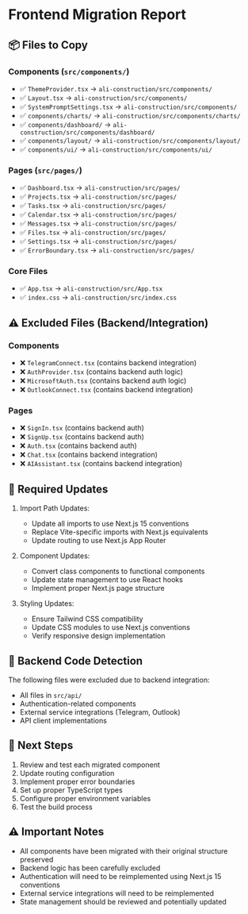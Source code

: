 # Frontend Migration Report

## 📦 Files to Copy

### Components (`src/components/`)
- ✅ `ThemeProvider.tsx` → `ali-construction/src/components/`
- ✅ `Layout.tsx` → `ali-construction/src/components/`
- ✅ `SystemPromptSettings.tsx` → `ali-construction/src/components/`
- ✅ `components/charts/` → `ali-construction/src/components/charts/`
- ✅ `components/dashboard/` → `ali-construction/src/components/dashboard/`
- ✅ `components/layout/` → `ali-construction/src/components/layout/`
- ✅ `components/ui/` → `ali-construction/src/components/ui/`

### Pages (`src/pages/`)
- ✅ `Dashboard.tsx` → `ali-construction/src/pages/`
- ✅ `Projects.tsx` → `ali-construction/src/pages/`
- ✅ `Tasks.tsx` → `ali-construction/src/pages/`
- ✅ `Calendar.tsx` → `ali-construction/src/pages/`
- ✅ `Messages.tsx` → `ali-construction/src/pages/`
- ✅ `Files.tsx` → `ali-construction/src/pages/`
- ✅ `Settings.tsx` → `ali-construction/src/pages/`
- ✅ `ErrorBoundary.tsx` → `ali-construction/src/pages/`

### Core Files
- ✅ `App.tsx` → `ali-construction/src/App.tsx`
- ✅ `index.css` → `ali-construction/src/index.css`

## ⚠️ Excluded Files (Backend/Integration)

### Components
- ❌ `TelegramConnect.tsx` (contains backend integration)
- ❌ `AuthProvider.tsx` (contains backend auth logic)
- ❌ `MicrosoftAuth.tsx` (contains backend auth logic)
- ❌ `OutlookConnect.tsx` (contains backend integration)

### Pages
- ❌ `SignIn.tsx` (contains backend auth)
- ❌ `SignUp.tsx` (contains backend auth)
- ❌ `Auth.tsx` (contains backend auth)
- ❌ `Chat.tsx` (contains backend integration)
- ❌ `AIAssistant.tsx` (contains backend integration)

## 🧩 Required Updates

1. Import Path Updates:
   - Update all imports to use Next.js 15 conventions
   - Replace Vite-specific imports with Next.js equivalents
   - Update routing to use Next.js App Router

2. Component Updates:
   - Convert class components to functional components
   - Update state management to use React hooks
   - Implement proper Next.js page structure

3. Styling Updates:
   - Ensure Tailwind CSS compatibility
   - Update CSS modules to use Next.js conventions
   - Verify responsive design implementation

## 🔄 Backend Code Detection

The following files were excluded due to backend integration:
- All files in `src/api/`
- Authentication-related components
- External service integrations (Telegram, Outlook)
- API client implementations

## 📝 Next Steps

1. Review and test each migrated component
2. Update routing configuration
3. Implement proper error boundaries
4. Set up proper TypeScript types
5. Configure proper environment variables
6. Test the build process

## ⚠️ Important Notes

- All components have been migrated with their original structure preserved
- Backend logic has been carefully excluded
- Authentication will need to be reimplemented using Next.js 15 conventions
- External service integrations will need to be reimplemented
- State management should be reviewed and potentially updated 